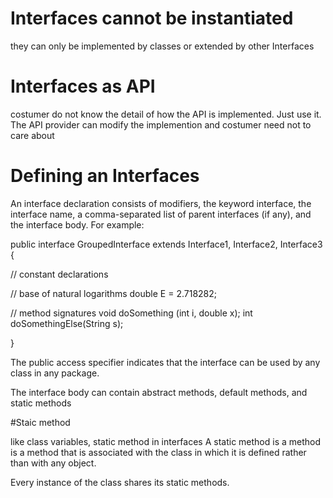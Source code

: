 # Interfaces cannot be instantiated 
they can only be implemented by classes or extended by other Interfaces 

# Interfaces as API
costumer do not know the detail of how the API is implemented. Just use it.
The API provider can modify the implemention and costumer need not to care about

# Defining an Interfaces 

An interface declaration consists of modifiers, the keyword interface, the interface name, a comma-separated list of parent interfaces (if any), and the interface body. For example:

public interface GroupedInterface extends Interface1, Interface2, Interface3 
{

// constant declarations

// base of natural logarithms
double E = 2.718282;

// method signatures
void doSomething (int i, double x);
int doSomethingElse(String s);

}

The public access specifier indicates that the interface can be used by any class in any package.

The interface body can contain abstract methods, default methods, and static methods


#Staic method

like class variables, static method in interfaces 
A static method is a method is a method that is associated with the class in which it is defined rather than with any object.

Every instance of the class shares its static methods.
